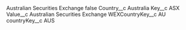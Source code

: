 <?xml version="1.0" encoding="UTF-8"?>
<CustomMetadata xmlns="http://soap.sforce.com/2006/04/metadata" xmlns:xsi="http://www.w3.org/2001/XMLSchema-instance" xmlns:xsd="http://www.w3.org/2001/XMLSchema">
    <label>Australian Securities Exchange</label>
    <protected>false</protected>
    <values>
        <field>Country__c</field>
        <value xsi:type="xsd:string">Australia</value>
    </values>
    <values>
        <field>Key__c</field>
        <value xsi:type="xsd:string">ASX</value>
    </values>
    <values>
        <field>Value__c</field>
        <value xsi:type="xsd:string">Australian Securities Exchange</value>
    </values>
    <values>
        <field>WEXCountryKey__c</field>
        <value xsi:type="xsd:string">AU</value>
    </values>
    <values>
        <field>countryKey__c</field>
        <value xsi:type="xsd:string">AUS</value>
    </values>
</CustomMetadata>
